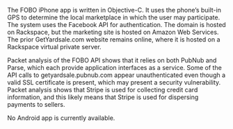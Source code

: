 The FOBO iPhone app is written in Objective-C. It uses the phone’s built-in GPS to determine the local marketplace in which the user may participate. The system uses the Facebook API for authentication. The domain is hosted on Rackspace, but the marketing site is hosted on Amazon Web Services. The prior GetYardsale.com website remains online, where it is hosted on a Rackspace virtual private server.

Packet analysis of the FOBO API shows that it relies on both PubNub and Parse, which each provide application interfaces as a service. Some of the API calls to getyardsale.pubnub.com appear unauthenticated even though a valid SSL certificate is present, which may present a security vulnerability. Packet analysis shows that Stripe is used for collecting credit card information, and this likely means that Stripe is used for dispersing payments to sellers. 

No Android app is currently available. 
